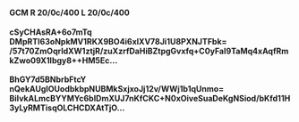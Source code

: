 #### GCM R 20/0c/400 L 20/0c/400
**cSyCHAsRA+6o7mTq**<br/>**DMpRTI63oNpkMV1RKX9BO4i6xlXV78Ji1U8PXNJTFbk=**<br/>**/57t70ZmOqrldXW1ztjR/zuXzrfDaHiBZtpgGvxfq+C0yFaI9TaMq4xAqfRmkZwo09X1lbgy8++HM5Ec...**<br/><br/>
**BhGY7d5BNbrbFtcY**<br/>**nQekAUgIOUodbkbpNUBMkSxjxoJj12v/WWj1b1qUnmo=**<br/>**BiIvkALmcBYYMYc6bIDmXUJ7nKfCKC+N0xOiveSuaDeKgNSiod/bKfd11H3yLyRMTisqOLCHCDXAtTjO...**